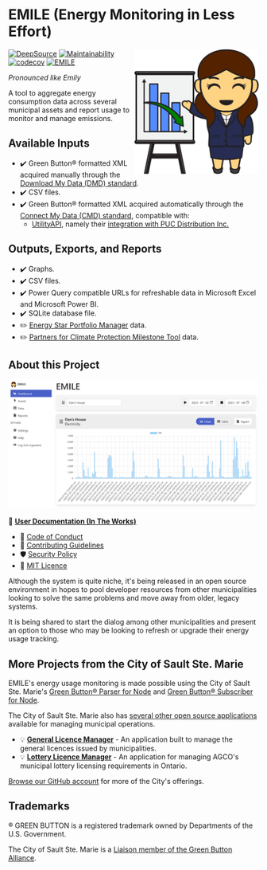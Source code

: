 # EMILE (Energy Monitoring in Less Effort)

<img src="public/images/logo.svg" alt="Emile" align="right" style="height:250px" />

[![DeepSource](https://app.deepsource.com/gh/cityssm/EMILE.svg/?label=active+issues&show_trend=true&token=AT4qy65eeZIecqOz7zA-UKo8)](https://app.deepsource.com/gh/cityssm/EMILE/?ref=repository-badge)
[![Maintainability](https://api.codeclimate.com/v1/badges/0908ba3507dfddc4408b/maintainability)](https://codeclimate.com/github/cityssm/EMILE/maintainability)
[![codecov](https://codecov.io/gh/cityssm/EMILE/graph/badge.svg?token=6SJNVR7IJO)](https://codecov.io/gh/cityssm/EMILE)
[![EMILE](https://img.shields.io/endpoint?url=https://cloud.cypress.io/badge/simple/6u22zp/main&style=flat&logo=cypress)](https://cloud.cypress.io/projects/6u22zp/runs)

_Pronounced like Emily_

A tool to aggregate energy consumption data across several municipal assets and report usage to monitor and manage emissions.

## Available Inputs

- ✔️ Green Button® formatted XML acquired manually through the [Download My Data (DMD) standard](https://www.greenbuttonalliance.org/green-button-download-my-data-dmd).
- ✔️ CSV files.
- ✔️ Green Button® formatted XML acquired automatically through the [Connect My Data (CMD) standard](https://www.greenbuttonalliance.org/green-button-connect-my-data-cmd), compatible with:
  - [UtilityAPI](https://utilityapi.com/), namely their [integration with PUC Distribution Inc.](https://utilityapi.com/docs/utilities/ssmpuc)

## Outputs, Exports, and Reports

- ✔️ Graphs.
- ✔️ CSV files.
- ✔️ Power Query compatible URLs for refreshable data in Microsoft Excel and Microsoft Power BI.
- ✔️ SQLite database file.
- ✏️ [Energy Star Portfolio Manager](https://portfoliomanager.energystar.gov/pm/login) data.
- ✏️ [Partners for Climate Protection Milestone Tool](https://pcptool.ca/) data.

## About this Project

![EMILE Dashboard](docs/images/dashboard.png)

📘 **[User Documentation (In The Works)](https://cityssm.github.io/EMILE/docs/)**

- 🤗 [Code of Conduct](CODE_OF_CONDUCT.md)
- 🥰 [Contributing Guidelines](CONTRIBUTING.md)
- 🛡️ [Security Policy](SECURITY.md)
- 📃 [MIT Licence](LICENSE.md)

Although the system is quite niche, it's being released in an open source environment in hopes to pool developer resources from other municipalities looking to solve the same problems
and move away from older, legacy systems.

It is being shared to start the dialog among other municipalities and present an option to those who may be looking to refresh or upgrade their energy usage tracking.

## More Projects from the City of Sault Ste. Marie

EMILE's energy usage monitoring is made possible using the City of Sault Ste. Marie's
[Green Button® Parser for Node](https://github.com/cityssm/node-green-button-parser)
and [Green Button® Subscriber for Node](https://github.com/cityssm/node-green-button-subscriber).

The City of Sault Ste. Marie also has
[several other open source applications](https://cityssm.github.io/)
available for managing municipal operations.

- 💡 **[General Licence Manager](https://github.com/cityssm/general-licence-manager)** - An application built to manage the general licences issued by municipalities.
- 💡 **[Lottery Licence Manager](https://github.com/cityssm/lottery-licence-manager)** - An application for managing AGCO's municipal lottery licensing requirements in Ontario.

[Browse our GitHub account](https://github.com/cityssm/) for more of the City's offerings.

## Trademarks

® GREEN BUTTON is a registered trademark owned by Departments of the U.S. Government.

The City of Sault Ste. Marie is a [Liaison member of the Green Button Alliance](https://www.greenbuttonalliance.org/members/sault-ste-marie).
